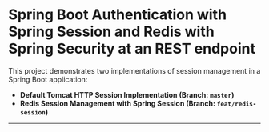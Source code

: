 # **Spring Boot Authentication with Spring Session and Redis with Spring Security at an REST endpoint**

This project demonstrates two implementations of session management in a Spring Boot application:

- **Default Tomcat HTTP Session Implementation (Branch: `master`)**  
- **Redis Session Management with Spring Session (Branch: `feat/redis-session`)**

---


